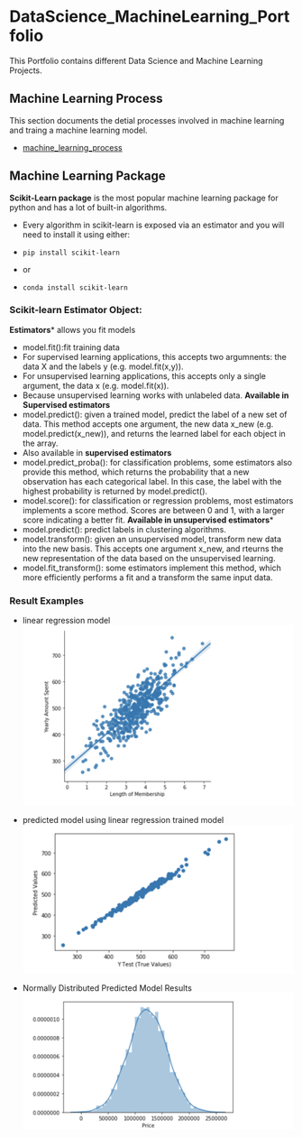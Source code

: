 # DataScience_MachineLearning_Portfolio
 This Portfolio contains different Data Science and Machine Learning Projects.


## Machine Learning Process
This section documents the detial processes involved in machine learning and traing a machine learning model.

 - [machine_learning_process](./ml_foundamentals.md)

## Machine Learning Package

**Scikit-Learn package** is the most popular machine learning package for python and has a lot of built-in algorithms.
- Every algorithm in scikit-learn is exposed via an estimator and you will need to install it using either:

- `pip install scikit-learn`
- or
- `conda install scikit-learn`

### Scikit-learn Estimator Object:

**Estimators*** allows you fit models
 - model.fit():fit training data
 - For supervised learning applications, this accepts two argumnents: the data X and the labels y (e.g. model.fit(x,y)).
 - For unsupervised learning applications, this accepts only a single argument, the data x (e.g. model.fit(x)).
 - Because unsupervised learning works with unlabeled data.
**Available in Supervised estimators**
 - model.predict(): given a trained model, predict the label of a new set of data. This method accepts one argument, the new data x_new (e.g. model.predict(x_new)), and returns the learned label for each object in the array.
 - Also available in **supervised estimators**
 - model.predict_proba(): for classification problems, some estimators also provide this method, which returns the probability that a new observation has each categorical label. In this case, the label with the highest probability is returned by model.predict().
 - model.score(): for classification or regression problems, most estimators implements a score method. Scores are between 0 and 1, with a larger score indicating a better fit.
**Available in unsupervised estimators***
 - model.predict(): predict labels in clustering algorithms.
 - model.transform(): given an unsupervised model, transform new data into the new basis. This accepts one argument x_new, and rteurns the new representation of the data based on the unsupervised learning.
 - model.fit_transform(): some estimators implement this method, which more efficiently performs a fit and a transform the same input data.
 

### Result Examples

- linear regression model 
![lm_model](./images/linear_regression_model.png)

- predicted model using linear regression trained model
![predicted_model](./images/predicted_test.png) 

- Normally Distributed Predicted Model Results
![normally_dsn_model](./images/predicted_ted_dsn.png) 




